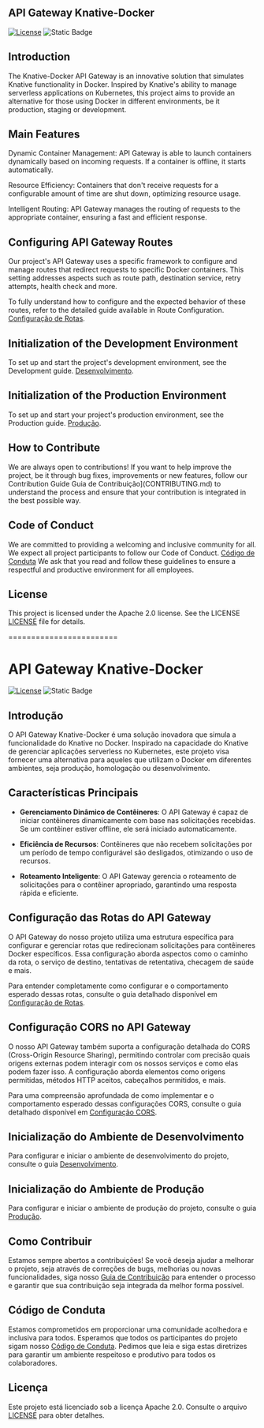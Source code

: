 ## API Gateway Knative-Docker

[![License](https://img.shields.io/badge/License-Apache%202.0-blue.svg)](LICENSE) ![Static Badge](https://img.shields.io/badge/N%C3%A3o%20pronto%20para%20produ%C3%A7%C3%A3o-red)

## Introduction

The Knative-Docker API Gateway is an innovative solution that simulates Knative functionality in Docker. Inspired by Knative's ability to manage serverless applications on Kubernetes, this project aims to provide an alternative for those using Docker in different environments, be it production, staging or development.

## Main Features

Dynamic Container Management: API Gateway is able to launch containers dynamically based on incoming requests. If a container is offline, it starts automatically.

Resource Efficiency: Containers that don't receive requests for a configurable amount of time are shut down, optimizing resource usage.

Intelligent Routing: API Gateway manages the routing of requests to the appropriate container, ensuring a fast and efficient response.

## Configuring API Gateway Routes

Our project's API Gateway uses a specific framework to configure and manage routes that redirect requests to specific Docker containers. This setting addresses aspects such as route path, destination service, retry attempts, health check and more.

To fully understand how to configure and the expected behavior of these routes, refer to the detailed guide available in Route Configuration. [Configuração de Rotas](./ROUTE_CONFIGURATION.md).

## Initialization of the Development Environment

To set up and start the project's development environment, see the Development guide. [Desenvolvimento](./desenvolvimento.md).

## Initialization of the Production Environment

To set up and start your project's production environment, see the Production guide. [Produção](./producao.md).

## How to Contribute

We are always open to contributions! If you want to help improve the project, be it through bug fixes, improvements or new features, follow our Contribution Guide Guia de Contribuição](CONTRIBUTING.md) to understand the process and ensure that your contribution is integrated in the best possible way.

## Code of Conduct

We are committed to providing a welcoming and inclusive community for all. We expect all project participants to follow our Code of Conduct. [Código de Conduta](CODE_OF_CONDUCT.md) We ask that you read and follow these guidelines to ensure a respectful and productive environment for all employees.

## License

This project is licensed under the Apache 2.0 license. See the LICENSE [LICENSE](LICENSE) file for details.

========================

# API Gateway Knative-Docker

[![License](https://img.shields.io/badge/License-Apache%202.0-blue.svg)](license) ![Static Badge](https://img.shields.io/badge/N%C3%A3o%20pronto%20para%20produ%C3%A7%C3%A3o-red)

## Introdução

O API Gateway Knative-Docker é uma solução inovadora que simula a funcionalidade do Knative no Docker. Inspirado na capacidade do Knative de gerenciar aplicações serverless no Kubernetes, este projeto visa fornecer uma alternativa para aqueles que utilizam o Docker em diferentes ambientes, seja produção, homologação ou desenvolvimento.

## Características Principais

- **Gerenciamento Dinâmico de Contêineres**: O API Gateway é capaz de iniciar contêineres dinamicamente com base nas solicitações recebidas. Se um contêiner estiver offline, ele será iniciado automaticamente.

- **Eficiência de Recursos**: Contêineres que não recebem solicitações por um período de tempo configurável são desligados, otimizando o uso de recursos.

- **Roteamento Inteligente**: O API Gateway gerencia o roteamento de solicitações para o contêiner apropriado, garantindo uma resposta rápida e eficiente.

## Configuração das Rotas do API Gateway

O API Gateway do nosso projeto utiliza uma estrutura específica para configurar e gerenciar rotas que redirecionam solicitações para contêineres Docker específicos. Essa configuração aborda aspectos como o caminho da rota, o serviço de destino, tentativas de retentativa, checagem de saúde e mais.

Para entender completamente como configurar e o comportamento esperado dessas rotas, consulte o guia detalhado disponível em [Configuração de Rotas](./route_configuration.md).

## Configuração CORS no API Gateway

O nosso API Gateway também suporta a configuração detalhada do CORS (Cross-Origin Resource Sharing), permitindo controlar com precisão quais origens externas podem interagir com os nossos serviços e como elas podem fazer isso. A configuração aborda elementos como origens permitidas, métodos HTTP aceitos, cabeçalhos permitidos, e mais.

Para uma compreensão aprofundada de como implementar e o comportamento esperado dessas configurações CORS, consulte o guia detalhado disponível em [Configuração CORS](./cors_configuration.md).

## Inicialização do Ambiente de Desenvolvimento

Para configurar e iniciar o ambiente de desenvolvimento do projeto, consulte o guia [Desenvolvimento](./development.md).

## Inicialização do Ambiente de Produção

Para configurar e iniciar o ambiente de produção do projeto, consulte o guia [Produção](./production.md).

## Como Contribuir

Estamos sempre abertos a contribuições! Se você deseja ajudar a melhorar o projeto, seja através de correções de bugs, melhorias ou novas funcionalidades, siga nosso [Guia de Contribuição](contributing.md) para entender o processo e garantir que sua contribuição seja integrada da melhor forma possível.

## Código de Conduta

Estamos comprometidos em proporcionar uma comunidade acolhedora e inclusiva para todos. Esperamos que todos os participantes do projeto sigam nosso [Código de Conduta](code_of_coduct.md). Pedimos que leia e siga estas diretrizes para garantir um ambiente respeitoso e produtivo para todos os colaboradores.

## Licença

Este projeto está licenciado sob a licença Apache 2.0. Consulte o arquivo [LICENSE](license) para obter detalhes.

